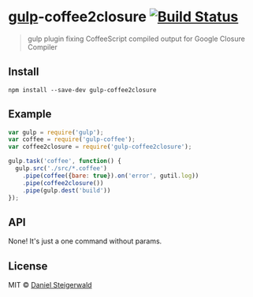 # [gulp](http://gulpjs.com)-coffee2closure [![Build Status](https://secure.travis-ci.org/steida/gulp-coffee2closure.png?branch=master)](http://travis-ci.org/steida/gulp-coffee2closure)

> gulp plugin fixing CoffeeScript compiled output for Google Closure Compiler


## Install

```
npm install --save-dev gulp-coffee2closure
```


## Example

```js
var gulp = require('gulp');
var coffee = require('gulp-coffee');
var coffee2closure = require('gulp-coffee2closure');

gulp.task('coffee', function() {
  gulp.src('./src/*.coffee')
    .pipe(coffee({bare: true}).on('error', gutil.log))
    .pipe(coffee2closure())
    .pipe(gulp.dest('build'))
});
```

## API

None! It's just a one command without params.

## License

MIT © [Daniel Steigerwald](https://github.com/steida)
